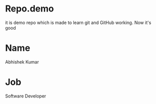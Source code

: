 # Repo.demo
it is demo repo which is made to learn git and GitHub working.
Now it's good

# Name 
Abhishek Kumar


# Job 
Software Developer 